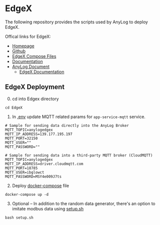 # EdgeX 

The following repository provides the scripts used by AnyLog to deploy EdgeX.

Offical links for EdgeX: 
* [Homepage](https://www.edgexfoundry.org/)
* [Github](https://github.com/edgexfoundry)
* [EdgeX Compose Files](https://github.com/edgexfoundry/edgex-compose)
* [Documentation](https://www.edgexfoundry.org/get-started/)
* [AnyLog Document](https://github.com/AnyLog-co/documentation)
  * [EdgeX Documentation](https://github.com/AnyLog-co/documentation/blob/master/using%20edgex.md)

## EdgeX Deployment
0. cd into Edgex directory
```shell
cd EdgeX
```

1. In [.env](.env) update MQTT related params for `app-service-mqtt` service.  
```dotenv
# Sample for sending data directly into the AnyLog Broker
MQTT_TOPIC=anylogedgex
MQTT_IP_ADDRESS=139.177.195.197
MQTT_PORT=32150
MQTT_USER=""
MQTT_PASSWORD=""

# Sample for sending data into a third-party MQTT broker (CloudMQTT)
MQTT_TOPIC=anylogedgex
MQTT_IP_ADDRESS=driver.cloudmqtt.com
MQTT_PORT=18785
MQTT_USER=ibglowct
MQTT_PASSWORD=MSY4e009J7ts
```

2. Deploy [docker-compose](docker-compose.yml) file 
```shell
docker-compose up -d 
```

3. Optional – In addition to the random data generator, there's an option to imitate modbus data using [setup.sh](setup.sh)
```shell
bash setup.sh 
```

